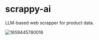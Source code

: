 # scrappy-ai
LLM-based web scrapper for product data.




![1659445780016](https://github.com/wahidpanda/scrappy-ai/assets/110899864/bcd2e4e8-6311-4591-9bab-10911fab0374)


